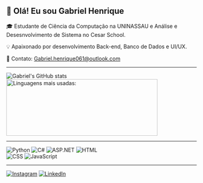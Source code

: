 ## 👋 Olá! Eu sou Gabriel Henrique

🎓 Estudante de Ciência da Computação na UNINASSAU e Análise e Desesnvolvimento de Sistema no Cesar School.

💡 Apaixonado por desenvolvimento Back-end, Banco de Dados e UI/UX.  

📩 Contato: [Gabriel.henrique061@outlook.com](mailto:Gabriel.Henrique061@outlook.com)  

---

![Gabriel's GitHub stats](https://github-readme-stats.vercel.app/api?username=GabrielHen-dev&show_icons=true&theme=dark )
<img width="400px" height="150em" src="https://github-readme-stats.vercel.app/api/top-langs/?username=GabrielHen-dev&hide_progress=true&theme=dark" alt="Linguagens mais usadas:"/>

---

![Python](https://img.shields.io/badge/Python-3776AB?style=for-the-badge&logo=python&logoColor=white)
![C#](https://img.shields.io/badge/C%23-239120?style=for-the-badge&logo=c-sharp&logoColor=white)
![ASP.NET](https://img.shields.io/badge/ASP.NET-5C2D91?style=for-the-badge&logo=dotnet&logoColor=white)
![HTML](https://img.shields.io/badge/HTML5-E34F26?style=for-the-badge&logo=html5&logoColor=white)  
![CSS](https://img.shields.io/badge/CSS3-1572B6?style=for-the-badge&logo=css3&logoColor=white)
![JavaScript](https://img.shields.io/badge/JavaScript-F7DF1E?style=for-the-badge&logo=javascript&logoColor=black)
 
 
---
[![Instagram](https://img.shields.io/badge/Instagram-E4405F?style=for-the-badge&logo=instagram&logoColor=white)](https://www.instagram.com/g_henriques2_/)
[![LinkedIn](https://img.shields.io/badge/LinkedIn-0077B5?style=for-the-badge&logo=linkedin&logoColor=white)](https://www.linkedin.com/in/gabriel-henrique-2289aa350/)  
